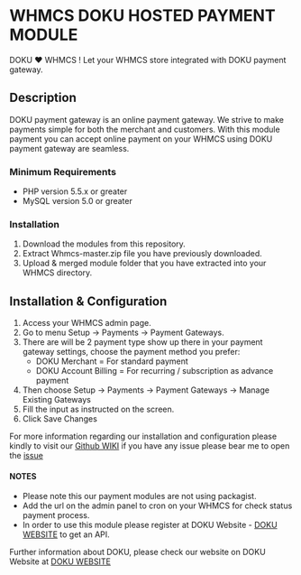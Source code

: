 # WHMCS DOKU HOSTED PAYMENT MODULE #

DOKU ❤️   WHMCS ! Let your WHMCS store integrated with DOKU  payment gateway.

## Description ##

DOKU payment gateway is an online payment gateway. We strive to make payments simple for both the merchant and customers. 
With this module payment you can accept online payment on your WHMCS using DOKU payment gateway are seamless.

### Minimum Requirements ###

- PHP version 5.5.x or greater
- MySQL version 5.0 or greater

### Installation ###

1. Download the modules from this repository.
2. Extract Whmcs-master.zip file you have previously downloaded.
3. Upload & merged module folder that you have extracted into your WHMCS directory.

## Installation & Configuration ##
1. Access your WHMCS admin page.
2. Go to menu Setup -> Payments -> Payment Gateways.
3. There are will be 2 payment type show up there in your payment gateway settings, choose the payment method you prefer:
    - DOKU Merchant = For standard payment
    - DOKU Account Billing = For recurring / subscription as advance payment
4. Then choose Setup -> Payments -> Payment Gateways -> Manage Existing Gateways
5. Fill the input as instructed on the screen. 
6. Click Save Changes

For more information regarding our installation and configuration please kindly to visit our [Github WIKI](https://github.com/PTNUSASATUINTIARTHA-DOKU/WHMCS-DOKU/wiki) if you have any issue please bear me to open the [issue](https://github.com/PTNUSASATUINTIARTHA-DOKU/WHMCS-DOKU/issues)

#### NOTES ####

* Please note this our payment modules are not using packagist.
* Add the url on the admin panel to cron on your WHMCS for check status payment process.
* In order to use this module please register at DOKU Website - [DOKU WEBSITE](http://doku.com/id) to get an API. 

Further information about DOKU, please check our website on  DOKU Website at [DOKU WEBSITE](http://doku.com/id)